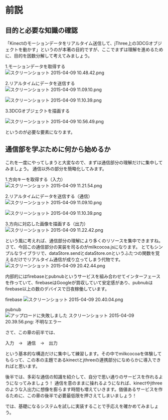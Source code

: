 # 前説
## 目的と必要な知識の確認
「Kinectのモーションデータをリアルタイム送信して、jThree上の3DCGオブジェクトを動かす」というのが本著の目的ですが、ここでまずは理解を進めるために、目的を因数分解して考えてみましょう。

1.モーションデータを取得する
![スクリーンショット 2015-04-09 10.48.42.png](https://qiita-image-store.s3.amazonaws.com/0/26475/1aeeca72-9ee2-8b34-3e28-361350fd0810.png "スクリーンショット 2015-04-09 10.48.42.png")

2.リアルタイムにデータを送信する
![スクリーンショット 2015-04-09 11.09.10.png](https://qiita-image-store.s3.amazonaws.com/0/26475/b9479f69-0c13-76bd-658f-20a38cdba2bb.png "スクリーンショット 2015-04-09 11.09.10.png")
	
![スクリーンショット 2015-04-09 11.10.39.png](https://qiita-image-store.s3.amazonaws.com/0/26475/efed2227-8915-e221-326d-dc2607341804.png "スクリーンショット 2015-04-09 11.10.39.png")

	
3.3DCGオブジェクトを描画する
	
![スクリーンショット 2015-04-09 10.56.49.png](https://qiita-image-store.s3.amazonaws.com/0/26475/d0b336f0-8ce8-3fd6-e5bb-c4ca32c2d3af.png "スクリーンショット 2015-04-09 10.56.49.png")

	
というのが必要な要素になります。
	
	
## 通信部を学ぶために何から始めるか
これを一度にやってしまうと大変なので、まずは通信部分の理解だけに集中してみましょう。
通信以外の部分を簡略化してみます。
	
1.方向キーを取得する（入力）
![スクリーンショット 2015-04-09 11.21.54.png](https://qiita-image-store.s3.amazonaws.com/0/26475/6594085e-86ca-acb8-c6af-4c9e41f1de36.png "スクリーンショット 2015-04-09 11.21.54.png")

	
2.リアルタイムにデータを送信する（通信）
![スクリーンショット 2015-04-09 11.09.10.png](https://qiita-image-store.s3.amazonaws.com/0/26475/b9479f69-0c13-76bd-658f-20a38cdba2bb.png "スクリーンショット 2015-04-09 11.09.10.png")
	
![スクリーンショット 2015-04-09 11.10.39.png](https://qiita-image-store.s3.amazonaws.com/0/26475/efed2227-8915-e221-326d-dc2607341804.png "スクリーンショット 2015-04-09 11.10.39.png")
	
3.方向に対応した画像を描画する（出力）
![スクリーンショット 2015-04-09 11.22.42.png](https://qiita-image-store.s3.amazonaws.com/0/26475/cb36b971-128a-4747-13ca-f06ddb4267aa.png "スクリーンショット 2015-04-09 11.22.42.png")
	
という風に考えれば、通信部分の理解により多くのリソースを集中できますね。
さて、今回この通信部分の実装を司るのがmilkcocoa.jsになります。
とてもシンプルなライブラリで、dataStore.sendとdataStore.onというふたつの関数を覚えるだけでリアルタイム通信が成り立ってしまう代物です。
![スクリーンショット 2015-04-09 20.42.44.png](https://qiita-image-store.s3.amazonaws.com/0/26475/a000b020-f0f7-6288-cf94-310a9f9e8ffa.png "スクリーンショット 2015-04-09 20.42.44.png")


内部的にはfirebaseとpubnubというサービスを組み合わせてインターフェースを作っていて、firebaseはGoogleが買収していて安定感があり、pubnubはfirebase以上の数のデバイスで日夜稼働しています。

firebase
![スクリーンショット 2015-04-09 20.40.04.png](https://qiita-image-store.s3.amazonaws.com/0/26475/e8dd5740-5db6-cb7d-9cf3-23918b142b5d.png "スクリーンショット 2015-04-09 20.40.04.png")

pubnub
![アップロードに失敗しました スクリーンショット 2015-04-09 20.39.56.png: 不明なエラー]()




さて、この章の前半では、
	
入力　→　通信　→　出力
	
という基本的な構造だけに集中して練習します。その中でmilkcocoaを体験してもらって、この本の主題であるkinectとjthreeの連携部分になめらかに導入できればと思います。
	
後半では、多彩な通信の知識を紹介して、自分で思い通りのサービスを作れるようになってみましょう！
通信を意のままに操れるようになれば、kinectやjthreeのような入出力に想像を膨らます時間も増えていきます。価値あるサービスを作るために、この章の後半で必要最低限を押さえてしまいましょう！
	
では、基礎になるシステムを試しに実装することで手応えを確かめてみましょう。


